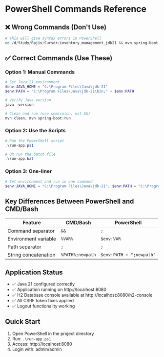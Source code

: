 # PowerShell Commands Reference

## ❌ Wrong Commands (Don't Use)
```powershell
# This will give syntax errors in PowerShell
cd /d/Study/Rajiv/Cursor/inventory_management_jdk21 && mvn spring-boot:run
```

## ✅ Correct Commands (Use These)

### Option 1: Manual Commands
```powershell
# Set Java 21 environment
$env:JAVA_HOME = "C:\Program Files\Java\jdk-21"
$env:PATH = "C:\Program Files\Java\jdk-21\bin;" + $env:PATH

# Verify Java version
java -version

# Clean and run (use semicolon, not &&)
mvn clean; mvn spring-boot:run
```

### Option 2: Use the Scripts
```powershell
# Run the PowerShell script
.\run-app.ps1

# OR run the batch file
.\run-app.bat
```

### Option 3: One-liner
```powershell
# Set environment and run in one command
$env:JAVA_HOME = "C:\Program Files\Java\jdk-21"; $env:PATH = "C:\Program Files\Java\jdk-21\bin;" + $env:PATH; mvn clean; mvn spring-boot:run
```

## Key Differences Between PowerShell and CMD/Bash

| Feature | CMD/Bash | PowerShell |
|---------|----------|------------|
| Command separator | `&&` | `;` |
| Environment variable | `%VAR%` | `$env:VAR` |
| Path separator | `;` | `;` |
| String concatenation | `%PATH%;newpath` | `$env:PATH + ";newpath"` |

## Application Status
- ✅ Java 21 configured correctly
- ✅ Application running on http://localhost:8080
- ✅ H2 Database console available at http://localhost:8080/h2-console
- ✅ All CSRF token fixes applied
- ✅ Logout functionality working

## Quick Start
1. Open PowerShell in the project directory
2. Run: `.\run-app.ps1`
3. Access: http://localhost:8080
4. Login with: admin/admin

